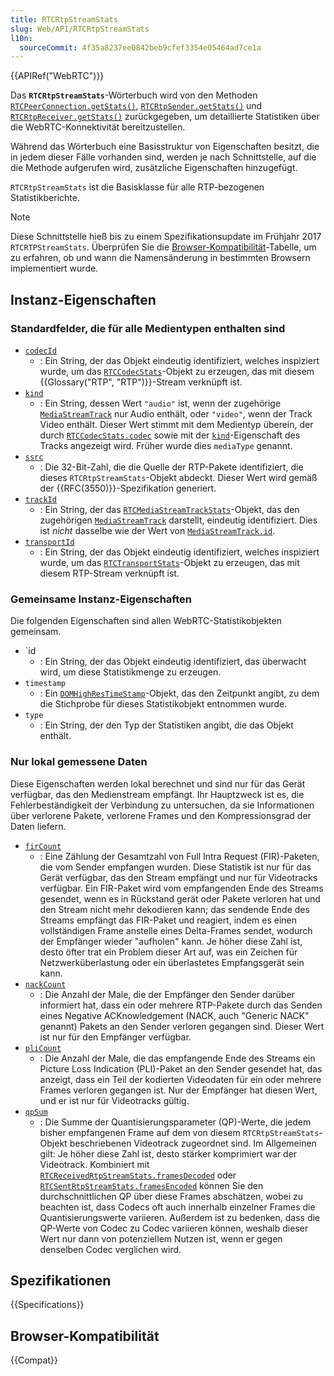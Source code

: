 ```yaml
---
title: RTCRtpStreamStats
slug: Web/API/RTCRtpStreamStats
l10n:
  sourceCommit: 4f35a8237ee0842beb9cfef3354e05464ad7ce1a
---
```


{{APIRef("WebRTC")}}

Das **`RTCRtpStreamStats`**-Wörterbuch wird von den Methoden [`RTCPeerConnection.getStats()`](/de/docs/Web/API/RTCPeerConnection/getStats), [`RTCRtpSender.getStats()`](/de/docs/Web/API/RTCRtpSender/getStats) und [`RTCRtpReceiver.getStats()`](/de/docs/Web/API/RTCRtpReceiver/getStats) zurückgegeben, um detaillierte Statistiken über die WebRTC-Konnektivität bereitzustellen.

Während das Wörterbuch eine Basisstruktur von Eigenschaften besitzt, die in jedem dieser Fälle vorhanden sind, werden je nach Schnittstelle, auf die die Methode aufgerufen wird, zusätzliche Eigenschaften hinzugefügt.

`RTCRtpStreamStats` ist die Basisklasse für alle RTP-bezogenen Statistikberichte.

> [!NOTE]
> Diese Schnittstelle hieß bis zu einem Spezifikationsupdate im Frühjahr 2017 `RTCRTPStreamStats`.
> Überprüfen Sie die [Browser-Kompatibilität](#browser-kompatibilität)-Tabelle, um zu erfahren, ob und wann die Namensänderung in bestimmten Browsern implementiert wurde.

## Instanz-Eigenschaften

### Standardfelder, die für alle Medientypen enthalten sind

- [`codecId`](/de/docs/Web/API/RTCRtpStreamStats/codecId)
  - : Ein String, der das Objekt eindeutig identifiziert, welches inspiziert wurde, um das [`RTCCodecStats`](/de/docs/Web/API/RTCCodecStats)-Objekt zu erzeugen, das mit diesem {{Glossary("RTP", "RTP")}}-Stream verknüpft ist.
- [`kind`](/de/docs/Web/API/RTCRtpStreamStats/kind)
  - : Ein String, dessen Wert `"audio"` ist, wenn der zugehörige [`MediaStreamTrack`](/de/docs/Web/API/MediaStreamTrack) nur Audio enthält, oder `"video"`, wenn der Track Video enthält. Dieser Wert stimmt mit dem Medientyp überein, der durch [`RTCCodecStats.codec`](/de/docs/Web/API/RTCCodecStats/codec) sowie mit der [`kind`](/de/docs/Web/API/MediaStreamTrack/kind)-Eigenschaft des Tracks angezeigt wird. Früher wurde dies `mediaType` genannt.
- [`ssrc`](/de/docs/Web/API/RTCRtpStreamStats/ssrc)
  - : Die 32-Bit-Zahl, die die Quelle der RTP-Pakete identifiziert, die dieses `RTCRtpStreamStats`-Objekt abdeckt. Dieser Wert wird gemäß der {{RFC(3550)}}-Spezifikation generiert.
- [`trackId`](/de/docs/Web/API/RTCRtpStreamStats/trackId)
  - : Ein String, der das [`RTCMediaStreamTrackStats`](/de/docs/Web/API/RTCMediaStreamTrackStats)-Objekt, das den zugehörigen [`MediaStreamTrack`](/de/docs/Web/API/MediaStreamTrack) darstellt, eindeutig identifiziert. Dies ist _nicht_ dasselbe wie der Wert von [`MediaStreamTrack.id`](/de/docs/Web/API/MediaStreamTrack/id).
- [`transportId`](/de/docs/Web/API/RTCRtpStreamStats/transportId)
  - : Ein String, der das Objekt eindeutig identifiziert, welches inspiziert wurde, um das [`RTCTransportStats`](/de/docs/Web/API/RTCTransportStats)-Objekt zu erzeugen, das mit diesem RTP-Stream verknüpft ist.

### Gemeinsame Instanz-Eigenschaften

Die folgenden Eigenschaften sind allen WebRTC-Statistikobjekten gemeinsam.

<!-- RTCStats -->

- `id
  - : Ein String, der das Objekt eindeutig identifiziert, das überwacht wird, um diese Statistikmenge zu erzeugen.
- `timestamp`
  - : Ein [`DOMHighResTimeStamp`](/de/docs/Web/API/DOMHighResTimeStamp)-Objekt, das den Zeitpunkt angibt, zu dem die Stichprobe für dieses Statistikobjekt entnommen wurde.
- `type`
  - : Ein String, der den Typ der Statistiken angibt, die das Objekt enthält.

### Nur lokal gemessene Daten

Diese Eigenschaften werden lokal berechnet und sind nur für das Gerät verfügbar, das den Medienstream empfängt. Ihr Hauptzweck ist es, die Fehlerbeständigkeit der Verbindung zu untersuchen, da sie Informationen über verlorene Pakete, verlorene Frames und den Kompressionsgrad der Daten liefern.

- [`firCount`](/de/docs/Web/API/RTCRtpStreamStats/firCount)
  - : Eine Zählung der Gesamtzahl von Full Intra Request (FIR)-Paketen, die vom Sender empfangen wurden. Diese Statistik ist nur für das Gerät verfügbar, das den Stream empfängt und nur für Videotracks verfügbar. Ein FIR-Paket wird vom empfangenden Ende des Streams gesendet, wenn es in Rückstand gerät oder Pakete verloren hat und den Stream nicht mehr dekodieren kann; das sendende Ende des Streams empfängt das FIR-Paket und reagiert, indem es einen vollständigen Frame anstelle eines Delta-Frames sendet, wodurch der Empfänger wieder "aufholen" kann. Je höher diese Zahl ist, desto öfter trat ein Problem dieser Art auf, was ein Zeichen für Netzwerküberlastung oder ein überlastetes Empfangsgerät sein kann.
- [`nackCount`](/de/docs/Web/API/RTCRtpStreamStats/nackCount)
  - : Die Anzahl der Male, die der Empfänger den Sender darüber informiert hat, dass ein oder mehrere RTP-Pakete durch das Senden eines Negative ACKnowledgement (NACK, auch "Generic NACK" genannt) Pakets an den Sender verloren gegangen sind. Dieser Wert ist nur für den Empfänger verfügbar.
- [`pliCount`](/de/docs/Web/API/RTCRtpStreamStats/pliCount)
  - : Die Anzahl der Male, die das empfangende Ende des Streams ein Picture Loss Indication (PLI)-Paket an den Sender gesendet hat, das anzeigt, dass ein Teil der kodierten Videodaten für ein oder mehrere Frames verloren gegangen ist. Nur der Empfänger hat diesen Wert, und er ist nur für Videotracks gültig.
- [`qpSum`](/de/docs/Web/API/RTCRtpStreamStats/qpSum)
  - : Die Summe der Quantisierungsparameter (QP)-Werte, die jedem bisher empfangenen Frame auf dem von diesem `RTCRtpStreamStats`-Objekt beschriebenen Videotrack zugeordnet sind. Im Allgemeinen gilt: Je höher diese Zahl ist, desto stärker komprimiert war der Videotrack. Kombiniert mit [`RTCReceivedRtpStreamStats.framesDecoded`](/de/docs/Web/API/RTCReceivedRtpStreamStats/framesDecoded) oder [`RTCSentRtpStreamStats.framesEncoded`](/de/docs/Web/API/RTCSentRtpStreamStats/framesEncoded) können Sie den durchschnittlichen QP über diese Frames abschätzen, wobei zu beachten ist, dass Codecs oft auch innerhalb einzelner Frames die Quantisierungswerte variieren. Außerdem ist zu bedenken, dass die QP-Werte von Codec zu Codec variieren können, weshalb dieser Wert nur dann von potenziellem Nutzen ist, wenn er gegen denselben Codec verglichen wird.

## Spezifikationen

{{Specifications}}

## Browser-Kompatibilität

{{Compat}}
